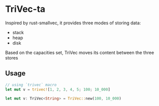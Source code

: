 # TriVec-ta

Inspired by rust-smallvec, it provides three modes of storing data:
- stack
- heap
- disk

Based on the capacities set, TriVec moves its content between the three
stores

## Usage

```rust
// using `trivec` macro
let mut v = trivec![1, 2, 3, 4, 5; 100; 10_000]

let mut v: TriVec<String> = TriVec::new(100, 10_000)
```